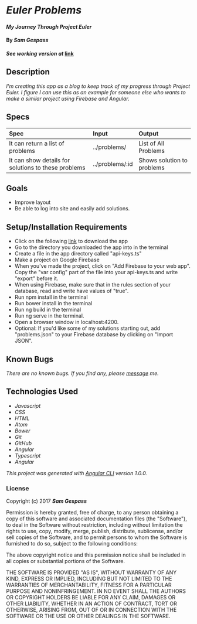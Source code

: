 # _Euler Problems_

#### _My Journey Through Project Euler_

#### By _**Sam Gespass**_

#### _See working version at_ [link](https://euler-problems-971e9.firebaseapp.com)

## Description

_I'm creating this app as a blog to keep track of my progress through Project Euler. I figure I can use this as an example for someone else who wants to make a similar project using Firebase and Angular._

## Specs

| Spec | Input | Output |
| :-------------     | :------------- | :------------- |
| It can return a list of problems | ../problems/ | List of All Problems |
| It can show details for solutions to these problems | ../problems/:id | Shows solution to problems |

## Goals

* Improve layout
* Be able to log into site and easily add solutions.

## Setup/Installation Requirements

* Click on the following [link](https://github.com/darthtoad/Euler-Problems) to download the app
* Go to the directory you downloaded the app into in the terminal
* Create a file in the app directory called "api-keys.ts"
* Make a project on Google Firebase
* When you've made the project, click on "Add Firebase to your web app". Copy the "var config" part of the file into your api-keys.ts and write "export" before it.
* When using Firebase, make sure that in the rules section of your database, read and write have values of "true".
* Run npm install in the terminal
* Run bower install in the terminal
* Run ng build in the terminal
* Run ng serve in the terminal.
* Open a browser window in localhost:4200.
* Optional: If you'd like some of my solutions starting out, add "problems.json" to your Firebase database by clicking on "Import JSON".

## Known Bugs

_There are no known bugs. If you find any, please [message](mailto:darth.toad@gmail.com) me._

## Technologies Used

* _Javascript_
* _CSS_
* _HTML_
* _Atom_
* _Bower_
* _Git_
* _GitHub_
* _Angular_
* _Typescript_
* _Angular_

_This project was generated with [Angular CLI](https://github.com/angular/angular-cli) version 1.0.0._

### License

Copyright (c) 2017 ****_Sam Gespass_****

Permission is hereby granted, free of charge, to any person obtaining a copy of this software and associated documentation files (the "Software"), to deal in the Software without restriction, including without limitation the rights to use, copy, modify, merge, publish, distribute, sublicense, and/or sell copies of the Software, and to permit persons to whom the Software is furnished to do so, subject to the following conditions:

The above copyright notice and this permission notice shall be included in all copies or substantial portions of the Software.

THE SOFTWARE IS PROVIDED "AS IS", WITHOUT WARRANTY OF ANY KIND, EXPRESS OR IMPLIED, INCLUDING BUT NOT LIMITED TO THE WARRANTIES OF MERCHANTABILITY, FITNESS FOR A PARTICULAR PURPOSE AND NONINFRINGEMENT. IN NO EVENT SHALL THE AUTHORS OR COPYRIGHT HOLDERS BE LIABLE FOR ANY CLAIM, DAMAGES OR OTHER LIABILITY, WHETHER IN AN ACTION OF CONTRACT, TORT OR OTHERWISE, ARISING FROM, OUT OF OR IN CONNECTION WITH THE SOFTWARE OR THE USE OR OTHER DEALINGS IN THE SOFTWARE.
